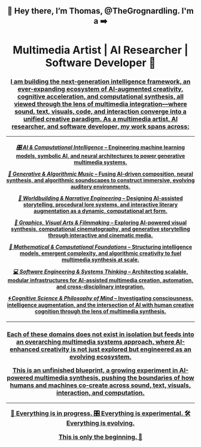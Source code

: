 <h2 align = "center"><b>
  👋 Hey there, I’m Thomas, @TheGrognardling. I'm a ➡️
</b></h2>
<h1 align = "center"><b>    
  Multimedia Artist | AI Researcher | Software Developer 🚀
  </b></h1>
  
  <h3 align = "center"><u>
I am building the next-generation intelligence framework, an ever-expanding ecosystem of AI-augmented creativity, cognitive acceleration, and computational synthesis, all viewed through the lens of multimedia integration—where sound, text, visuals, code, and interaction converge into a unified creative paradigm. As a multimedia artist, AI researcher, and software developer, my work spans across:
 </u></h3>
 
---
<h4 align = "center"><u>

<i>🎛️ AI & Computational Intelligence</i> – Engineering machine learning models, symbolic AI, and neural architectures to power generative multimedia systems.

<i>🎵 Generative & Algorithmic Music</i>  – Fusing AI-driven composition, neural synthesis, and algorithmic soundscapes to construct immersive, evolving auditory environments.

<i>📜 Worldbuilding & Narrative Engineering</i>  – Designing AI-assisted storytelling, procedural lore systems, and interactive literary augmentation as a dynamic, computational art form.

<i>🎨 Graphics, Visual Arts & Filmmaking</i>  – Exploring AI-powered visual synthesis, computational cinematography, and generative storytelling through interactive and cinematic media.

<i>🔢 Mathematical & Computational Foundations</i>  – Structuring intelligence models, emergent complexity, and algorithmic creativity to fuel multimedia synthesis at scale.

<i>💻 Software Engineering & Systems Thinking</i>  – Architecting scalable, modular infrastructures for AI-assisted multimedia creation, automation, and cross-disciplinary integration.

<i>🌀 Cognitive Science & Philosophy of Mind</i>  – Investigating consciousness, intelligence augmentation, and the intersection of AI with human creative cognition through the lens of multimedia synthesis.
 </u></h4>

 ---

<h3 align = "center"><u>
Each of these domains does not exist in isolation but feeds into an overarching multimedia systems approach, where AI-enhanced creativity is not just explored but engineered as an evolving ecosystem.

This is an unfinished blueprint, a growing experiment in AI-powered multimedia synthesis, pushing the boundaries of how humans and machines co-create across sound, text, visuals, interaction, and computation.

---

🔧 Everything is in progress.
🎛️ Everything is experimental.
🛠️ Everything is evolving.

This is only the beginning. 🚀

  </u></h3>
